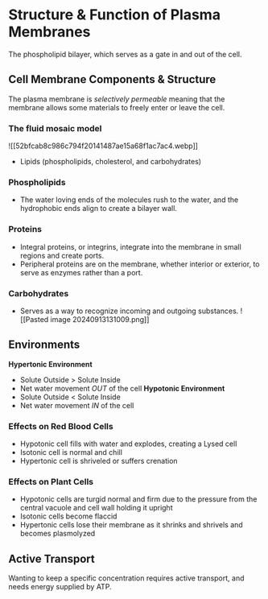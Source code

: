 # Structure & Function of Plasma Membranes
The phospholipid bilayer, which serves as a gate in and out of the cell.
## Cell Membrane Components & Structure
The plasma membrane is *selectively permeable* meaning that the membrane allows some materials to freely enter or leave the cell.
### The fluid mosaic model
![[52bfcab8c986c794f20141487ae15a68f1ac7ac4.webp]]
- Lipids (phospholipids, cholesterol, and carbohydrates)
### Phospholipids
- The water loving ends of the molecules rush to the water, and the hydrophobic ends align to create a bilayer wall.
### Proteins
- Integral proteins, or integrins, integrate into the membrane in small regions and create ports.
- Peripheral proteins are on the membrane, whether interior or exterior, to serve as enzymes rather than a port.
### Carbohydrates
- Serves as a way to recognize incoming and outgoing substances.
![[Pasted image 20240913131009.png]]
## Environments
**Hypertonic Environment**
- Solute Outside > Solute Inside
- Net water movement *OUT* of the cell
**Hypotonic Environment**
- Solute Outside < Solute Inside
- Net water movement *IN* of the cell
### Effects on Red Blood Cells
- Hypotonic cell fills with water and explodes, creating a Lysed cell
- Isotonic cell is normal and chill
- Hypertonic cell is shriveled or suffers crenation
### Effects on Plant Cells
- Hypotonic cells are turgid normal and firm due to the pressure from the central vacuole and cell wall holding it upright
- Isotonic cells become flaccid
- Hypertonic cells lose their membrane as it shrinks and shrivels and becomes plasmolyzed
## Active Transport
Wanting to keep a specific concentration requires active transport, and needs energy supplied by ATP.